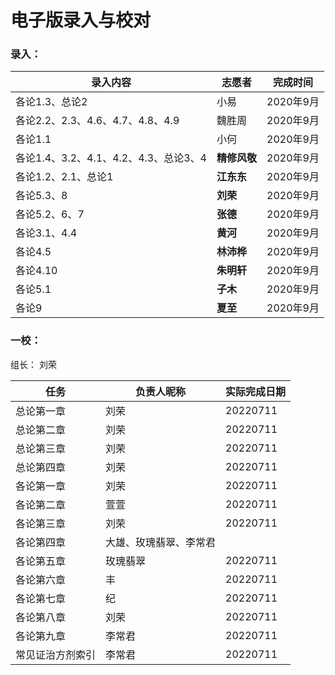 # 电子版录入与校对

### 录入：

| 录入内容                              | 志愿者       | 完成时间  |
| ------------------------------------- | ------------ | --------- |
| 各论1.3、总论2                        | 小易         | 2020年9月 |
| 各论2.2、2.3、4.6、4.7、4.8、4.9      | 魏胜周       | 2020年9月 |
| 各论1.1                               | 小何         | 2020年9月 |
| 各论1.4、3.2、4.1、4.2、4.3、总论3、4 | **精修风敬** | 2020年9月 |
| 各论1.2、2.1、总论1                   | **江东东**   | 2020年9月 |
| 各论5.3、8                            | **刘荣**     | 2020年9月 |
| 各论5.2、6、7                         | **张德**     | 2020年9月 |
| 各论3.1、4.4                          | **黄河**     | 2020年9月 |
| 各论4.5                               | **林沛桦**   | 2020年9月 |
| 各论4.10                              | **朱明轩**   | 2020年9月 |
| 各论5.1                               | **子木**     | 2020年9月 |
| 各论9                                 | **夏至**     | 2020年9月 |

### 一校：

组长：  刘荣

| 任务             | 负责人昵称             | 实际完成日期 |
| ---------------- | ---------------------- | ------------ |
| 总论第一章       | 刘荣                   | 20220711     |
| 总论第二章       | 刘荣                   | 20220711     |
| 总论第三章       | 刘荣                   | 20220711     |
| 总论第四章       | 刘荣                   | 20220711     |
| 各论第一章       | 刘荣                   | 20220711     |
| 各论第二章       | 萱萱                   | 20220711     |
| 各论第三章       | 刘荣                   | 20220711     |
| 各论第四章       | 大雄、玫瑰翡翠、李常君 |              |
| 各论第五章       | 玫瑰翡翠               | 20220711     |
| 各论第六章       | 丰                     | 20220711     |
| 各论第七章       | 纪                     | 20220711     |
| 各论第八章       | 刘荣                   | 20220711     |
| 各论第九章       | 李常君                 | 20220711     |
| 常见证治方剂索引 | 李常君                 | 20220711     |